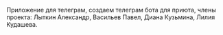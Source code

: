 Приложение для телеграм, создаем телеграм бота для приюта, члены проекта:
Лыткин Александр, Васильев Павел, Диана Кузьмина, Лилия Кудашева.
